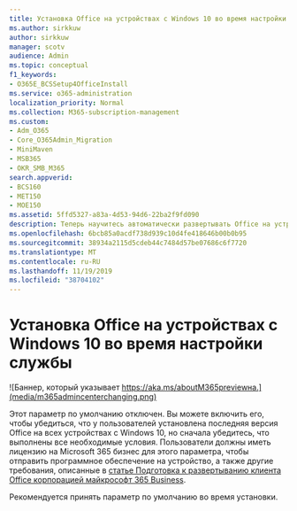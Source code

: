 ```yaml
---
title: Установка Office на устройствах с Windows 10 во время настройки службы
ms.author: sirkkuw
author: sirkkuw
manager: scotv
audience: Admin
ms.topic: conceptual
f1_keywords:
- O365E_BCSSetup4OfficeInstall
ms.service: o365-administration
localization_priority: Normal
ms.collection: M365-subscription-management
ms.custom:
- Adm_O365
- Core_O365Admin_Migration
- MiniMaven
- MSB365
- OKR_SMB_M365
search.appverid:
- BCS160
- MET150
- MOE150
ms.assetid: 5ffd5327-a83a-4d53-94d6-22ba2f9fd090
description: Теперь научитесь автоматически развертывать Office на устройствах с Windows 10 во время установки.
ms.openlocfilehash: 6bcb85a0acdf738d939c10d4fe418646b00b0b95
ms.sourcegitcommit: 38934a2115d5cdeb44c7484d57be07686c6f7720
ms.translationtype: MT
ms.contentlocale: ru-RU
ms.lasthandoff: 11/19/2019
ms.locfileid: "38704102"
---
```

# <a name="install-office-on-windows-10-during-setup"></a>Установка Office на устройствах с Windows 10 во время настройки службы

![Баннер, который указывает https://aka.ms/aboutM365previewна.](media/m365admincenterchanging.png)

Этот параметр по умолчанию отключен. Вы можете включить его, чтобы убедиться, что у пользователей установлена последняя версия Office на всех устройствах с Windows 10, но сначала убедитесь, что выполнены все необходимые условия. Пользователи должны иметь лицензию на Microsoft 365 бизнес для этого параметра, чтобы отправить программное обеспечение на устройство, а также другие требования, описанные в [статье Подготовка к развертыванию клиента Office корпорацией майкрософт 365 Business](prepare-for-office-client-deployment.md). 
  
Рекомендуется принять параметр по умолчанию во время установки. 
